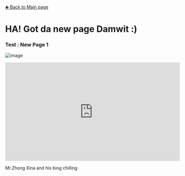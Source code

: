 [🢀 Back to Main page](index.md)

# HA! Got da new page Damwit :)

### Test : New Page 1


![image](https://user-images.githubusercontent.com/109336369/180613826-46948669-e533-4734-886c-b29c46bdbba9.png)

<iframe width="560" height="315" src="https://www.youtube.com/embed/KH_XIt-hm2Y?autoplay=1" title="冰淇淋" frameborder="0" allow="accelerometer; autoplay; clipboard-write; encrypted-media; gyroscope; picture-in-picture" allowfullscreen></iframe>

Mr.Zhong Xina and his bing chilling
